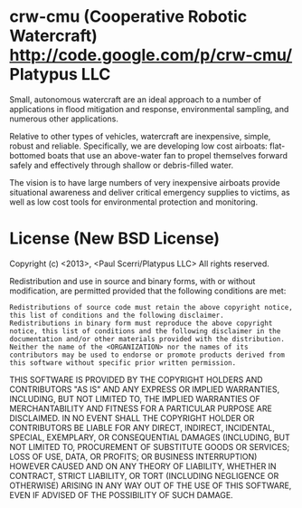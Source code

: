 crw-cmu
(Cooperative Robotic Watercraft)
http://code.google.com/p/crw-cmu/
Platypus LLC
=======

Small, autonomous watercraft are an ideal approach to a number of applications in flood mitigation and response, environmental sampling, and numerous other applications.

Relative to other types of vehicles, watercraft are inexpensive, simple, robust and reliable. Specifically, we are developing low cost airboats: flat-bottomed boats that use an above-water fan to propel themselves forward safely and effectively through shallow or debris-filled water.

The vision is to have large numbers of very inexpensive airboats provide situational awareness and deliver critical emergency supplies to victims, as well as low cost tools for environmental protection and monitoring. 


License (New BSD License)
=======
Copyright (c) <2013>, <Paul Scerri/Platypus LLC>
All rights reserved.

Redistribution and use in source and binary forms, with or without modification, are permitted provided that the following conditions are met:

    Redistributions of source code must retain the above copyright notice, this list of conditions and the following disclaimer.
    Redistributions in binary form must reproduce the above copyright notice, this list of conditions and the following disclaimer in the documentation and/or other materials provided with the distribution.
    Neither the name of the <ORGANIZATION> nor the names of its contributors may be used to endorse or promote products derived from this software without specific prior written permission.

THIS SOFTWARE IS PROVIDED BY THE COPYRIGHT HOLDERS AND CONTRIBUTORS "AS IS" AND ANY EXPRESS OR IMPLIED WARRANTIES, INCLUDING, BUT NOT LIMITED TO, THE IMPLIED WARRANTIES OF MERCHANTABILITY AND FITNESS FOR A PARTICULAR PURPOSE ARE DISCLAIMED. IN NO EVENT SHALL THE COPYRIGHT HOLDER OR CONTRIBUTORS BE LIABLE FOR ANY DIRECT, INDIRECT, INCIDENTAL, SPECIAL, EXEMPLARY, OR CONSEQUENTIAL DAMAGES (INCLUDING, BUT NOT LIMITED TO, PROCUREMENT OF SUBSTITUTE GOODS OR SERVICES; LOSS OF USE, DATA, OR PROFITS; OR BUSINESS INTERRUPTION) HOWEVER CAUSED AND ON ANY THEORY OF LIABILITY, WHETHER IN CONTRACT, STRICT LIABILITY, OR TORT (INCLUDING NEGLIGENCE OR OTHERWISE) ARISING IN ANY WAY OUT OF THE USE OF THIS SOFTWARE, EVEN IF ADVISED OF THE POSSIBILITY OF SUCH DAMAGE.
